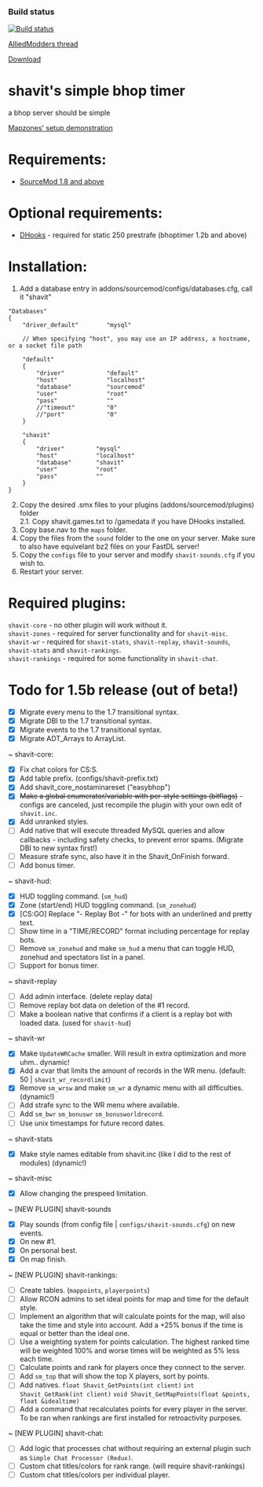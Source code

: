 ### Build status
[![Build status](https://travis-ci.org/shavitush/bhoptimer.svg?branch=master)](https://travis-ci.org/shavitush/bhoptimer)

[AlliedModders thread](https://forums.alliedmods.net/showthread.php?t=265456)

[Download](https://github.com/Shavitush/bhoptimer/releases)

# shavit's simple bhop timer
a bhop server should be simple

[Mapzones' setup demonstration](https://www.youtube.com/watch?v=oPKso2hoLw0)

# Requirements:
* [SourceMod 1.8 and above](http://www.sourcemod.net/downloads.php)

# Optional requirements:
* [DHooks](http://users.alliedmods.net/~drifter/builds/dhooks/2.0/) - required for static 250 prestrafe (bhoptimer 1.2b and above)

#  Installation:
1. Add a database entry in addons/sourcemod/configs/databases.cfg, call it "shavit"
```
"Databases"
{
	"driver_default"		"mysql"

	// When specifying "host", you may use an IP address, a hostname, or a socket file path

	"default"
	{
		"driver"			"default"
		"host"				"localhost"
		"database"			"sourcemod"
		"user"				"root"
		"pass"				""
		//"timeout"			"0"
		//"port"			"0"
	}

	"shavit"
	{
		"driver"         "mysql"
		"host"           "localhost"
		"database"       "shavit"
		"user"           "root"
		"pass"           ""
	}
}
```
2. Copy the desired .smx files to your plugins (addons/sourcemod/plugins) folder  
2.1. Copy shavit.games.txt to /gamedata if you have DHooks installed.
3. Copy base.nav to the `maps` folder.
4. Copy the files from the `sound` folder to the one on your server. Make sure to also have equivelant bz2 files on your FastDL server!
5. Copy the `configs` file to your server and modify `shavit-sounds.cfg` if you wish to.
6. Restart your server.

# Required plugins:
`shavit-core` - no other plugin will work without it.  
`shavit-zones` - required for server functionality and for `shavit-misc`.  
`shavit-wr` - required for `shavit-stats`, `shavit-replay`, `shavit-sounds`, `shavit-stats` and `shavit-rankings`.  
`shavit-rankings` - required for some functionality in `shavit-chat`.

# Todo for 1.5b release (out of beta!)
- [x] Migrate every menu to the 1.7 transitional syntax.
- [x] Migrate DBI to the 1.7 transitional syntax.
- [x] Migrate events to the 1.7 transitional syntax.
- [x] Migrate ADT_Arrays to ArrayList.

~ shavit-core:
- [x] Fix chat colors for CS:S.
- [x] Add table prefix. (configs/shavit-prefix.txt)
- [x] Add shavit_core_nostaminareset ("easybhop")
- [x] ~~Make a global enumerator/variable with per-style settings (bitflags)~~ - configs are canceled, just recompile the plugin with your own edit of `shavit.inc`.
- [x] Add unranked styles.
- [ ] Add native that will execute threaded MySQL queries and allow callbacks - including safety checks, to prevent error spams. (Migrate DBI to new syntax first!)
- [ ] Measure strafe sync, also have it in the Shavit_OnFinish forward.
- [ ] Add bonus timer.

~ shavit-hud:
- [x] HUD toggling command. (`sm_hud`)
- [x] Zone (start/end) HUD toggling command. (`sm_zonehud`)
- [x] [CS:GO] Replace "- Replay Bot -" for bots with an underlined and pretty text.
- [ ] Show time in a "TIME/RECORD" format including percentage for replay bots.
- [ ] Remove `sm_zonehud` and make `sm_hud` a menu that can toggle HUD, zonehud and spectators list in a panel.
- [ ] Support for bonus timer.

~ shavit-replay
- [ ] Add admin interface. (delete replay data)
- [ ] Remove replay bot data on deletion of the #1 record.
- [ ] Make a boolean native that confirms if a client is a replay bot with loaded data. (used for `shavit-hud`)

~ shavit-wr
- [x] Make `UpdateWRCache` smaller. Will result in extra optimization and more uhm.. dynamic!
- [x] Add a cvar that limits the amount of records in the WR menu. (default: 50 | `shavit_wr_recordlimit`)
- [x] Remove `sm_wrsw` and make `sm_wr` a dynamic menu with all difficulties. (dynamic!)
- [ ] Add strafe sync to the WR menu where available.
- [ ] Add `sm_bwr` `sm_bonuswr` `sm_bonusworldrecord`.
- [ ] Use unix timestamps for future record dates.

~ shavit-stats
- [x] Make style names editable from shavit.inc (like I did to the rest of modules) (dynamic!)

~ shavit-misc
- [x] Allow changing the prespeed limitation.

~ [NEW PLUGIN] shavit-sounds
- [x] Play sounds (from config file | `configs/shavit-sounds.cfg`) on new events.
- [x] On new #1.
- [x] On personal best.
- [x] On map finish.

~ [NEW PLUGIN] shavit-rankings:
- [ ] Create tables. (`mappoints`, `playerpoints`)
- [ ] Allow RCON admins to set ideal points for map and time for the default style.
- [ ] Implement an algorithm that will calculate points for the map, will also take the time and style into account. Add a +25% bonus if the time is equal or better than the ideal one.
- [ ] Use a weighting system for points calculation. The highest ranked time will be weighted 100% and worse times will be weighted as 5% less each time.
- [ ] Calculate points and rank for players once they connect to the server.
- [ ] Add `sm_top` that will show the top X players, sort by points.
- [ ] Add natives. `float Shavit_GetPoints(int client)` `int Shavit_GetRank(int client)` `void Shavit_GetMapPoints(float &points, float &idealtime)`
- [ ] Add a command that recalculates points for every player in the server. To be ran when rankings are first installed for retroactivity purposes.

~ [NEW PLUGIN] shavit-chat:
- [ ] Add logic that processes chat without requiring an external plugin such as `Simple Chat Processor (Redux)`.
- [ ] Custom chat titles/colors for rank range. (will require shavit-rankings)
- [ ] Custom chat titles/colors per individual player.
